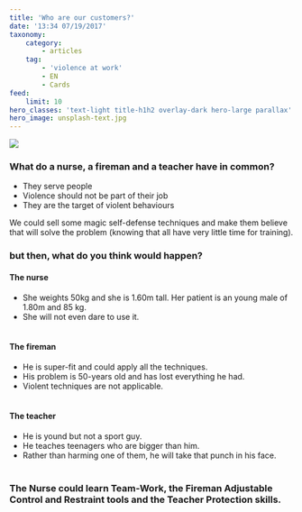 ```yaml
---
title: 'Who are our customers?'
date: '13:34 07/19/2017'
taxonomy:
    category:
        - articles
    tag:
        - 'violence at work'
        - EN
        - Cards
feed:
    limit: 10
hero_classes: 'text-light title-h1h2 overlay-dark hero-large parallax'
hero_image: unsplash-text.jpg
---
```


![](https://yoursafety.training/images/my-customers.jpg)
### **What do a nurse, a fireman and a teacher have in common?**

* They serve people
* Violence should not be part of their job
* They are the target of violent behaviours


We could sell some magic self-defense techniques and make them believe that will solve the problem (knowing that all have very little time for training).

### **but then, what do you think would happen?**  

#### The nurse
* She weights 50kg and she is 1.60m tall. Her patient is an young male of 1.80m and 85 kg.
* She will not even dare to use it.
<br><br>
#### The fireman
* He is super-fit and could apply all the techniques.
* His problem is 50-years old and has lost everything he had.
* Violent techniques are not applicable.
<br><br>
#### The teacher
* He is yound but not a sport guy.
* He teaches teenagers who are bigger than him.
* Rather than harming one of them, he will take that punch in his face.
<br><br>
### The Nurse could learn **Team-Work**, the Fireman **Adjustable Control and Restraint tools** and the Teacher **Protection skills**.